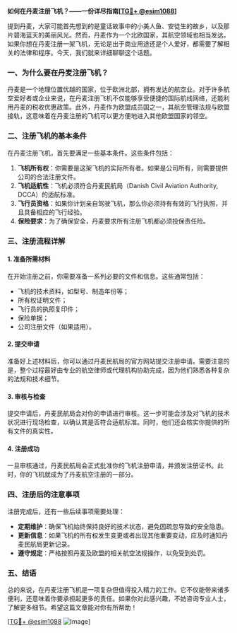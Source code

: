**如何在丹麦注册飞机？——一份详尽指南[[TG💪+ @esim1088](https://t.me/s/esim1088)]**

提到丹麦，大家可能首先想到的是童话故事中的小美人鱼、安徒生的故乡，以及那片碧海蓝天的美丽风光。然而，丹麦作为一个北欧国家，其航空领域也相当发达。如果你想在丹麦注册一架飞机，无论是出于商业用途还是个人爱好，都需要了解相关的法律和程序。今天，我们就来详细聊聊这个话题。

### 一、为什么要在丹麦注册飞机？

丹麦是一个地理位置优越的国家，位于欧洲北部，拥有发达的航空业。对于许多航空爱好者或企业来说，在丹麦注册飞机不仅能够享受便捷的国际航线网络，还能利用丹麦的税收优惠政策。此外，丹麦作为欧盟成员国之一，其航空管理法规与欧盟接轨，这意味着在丹麦注册的飞机可以更方便地进入其他欧盟国家的领空。

### 二、注册飞机的基本条件

在丹麦注册飞机，首先要满足一些基本条件。这些条件包括：

1. **飞机所有权**：你需要是这架飞机的实际所有者。如果是公司所有，则需要提供公司的合法注册文件。
2. **飞机适航性**：飞机必须符合丹麦民航局（Danish Civil Aviation Authority, DCCA）的适航标准。
3. **飞行员资格**：如果你计划亲自驾驶飞机，那么你必须持有有效的飞行执照，并且具备相应的飞行经验。
4. **保险要求**：为了确保安全，丹麦要求所有注册飞机都必须投保责任险。

### 三、注册流程详解

#### 1. 准备所需材料

在开始注册之前，你需要准备一系列必要的文件和信息。这些通常包括：

- 飞机的技术资料，如型号、制造年份等；
- 所有权证明文件；
- 飞行员的执照复印件；
- 保险单据；
- 公司注册文件（如果适用）。

#### 2. 提交申请

准备好上述材料后，你可以通过丹麦民航局的官方网站提交注册申请。需要注意的是，整个过程最好由专业的航空律师或代理机构协助完成，因为他们熟悉各种复杂的法规和技术细节。

#### 3. 审核与检查

提交申请后，丹麦民航局会对你的申请进行审核。这一步可能会涉及对飞机的技术状况进行现场检查，以确认其是否符合适航标准。同时，他们还会核实你提供的所有文件的真实性。

#### 4. 注册成功

一旦审核通过，丹麦民航局会正式批准你的飞机注册申请，并颁发注册证书。此时，你的飞机就成为了丹麦航空注册的一部分。

### 四、注册后的注意事项

注册完成后，还有一些后续事项需要处理：

- **定期维护**：确保飞机始终保持良好的技术状态，避免因疏忽导致的安全隐患。
- **更新信息**：如果飞机的所有权发生变更或者出现其他重要变动，应及时通知丹麦民航局更新记录。
- **遵守规定**：严格按照丹麦及欧盟的相关航空法规操作，以免受到处罚。

### 五、结语

总的来说，在丹麦注册飞机是一项复杂但值得投入精力的工作。它不仅能带来诸多便利，还意味着你要承担起更多的责任。如果你对此感兴趣，不妨咨询专业人士，了解更多细节。希望这篇文章能对你有所帮助！

[[TG💪+ @esim1088](https://t.me/s/esim1088) ![Image](https://i.postimg.cc/4NQfJmqS/Snipaste-2025-05-13-00-14-12.png)]